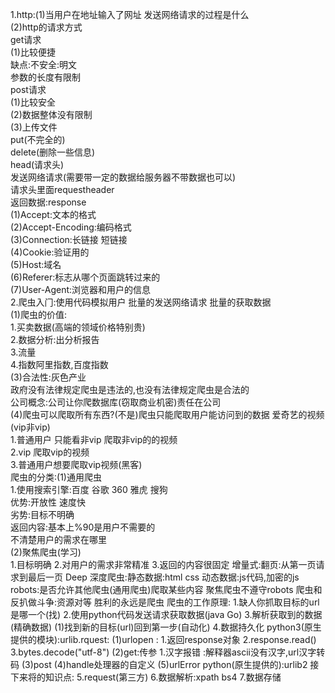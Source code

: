 1.http:(1)当⽤户在地址输⼊了⽹址 发送⽹络请求的过程是什么  
(2)http的请求⽅式  
get请求  
(1)⽐较便捷  
缺点:不安全:明⽂  
参数的⻓度有限制  
post请求  
(1)⽐较安全  
(2)数据整体没有限制  
(3)上传⽂件  
put(不完全的)   
delete(删除⼀些信息)  
head(请求头)  
发送⽹络请求(需要带⼀定的数据给服务器不带数据也可以)  
请求头⾥⾯requestheader  
返回数据:response  
(1)Accept:⽂本的格式  
(2)Accept-Encoding:编码格式  
(3)Connection:⻓链接 短链接  
(4)Cookie:验证⽤的  
(5)Host:域名  
(6)Referer:标志从哪个⻚⾯跳转过来的  
(7)User-Agent:浏览器和⽤户的信息  
2.爬⾍⼊⻔:使⽤代码模拟⽤户 批量的发送⽹络请求 批量的获取数据  
(1)爬⾍的价值:  
1.买卖数据(⾼端的领域价格特别贵)  
2.数据分析:出分析报告  
3.流量  
4.指数阿⾥指数,百度指数  
(3)合法性:灰⾊产业  
政府没有法律规定爬⾍是违法的,也没有法律规定爬⾍是合法的  
公司概念:公司让你爬数据库(窃取商业机密)责任在公司  
(4)爬⾍可以爬取所有东⻄?(不是)爬⾍只能爬取⽤户能访问到的数据
爱奇艺的视频(vip⾮vip)  
1.普通⽤户 只能看⾮vip 爬取⾮vip的的视频  
2.vip 爬取vip的视频  
3.普通⽤户想要爬取vip视频(⿊客)  
爬⾍的分类:(1)通⽤爬⾍  
1.使⽤搜索引擎:百度 ⾕歌 360 雅⻁ 搜狗  
优势:开放性 速度快  
劣势:⽬标不明确  
返回内容:基本上%90是⽤户不需要的  
不清楚⽤户的需求在哪⾥  
(2)聚焦爬⾍(学习)  
1.⽬标明确
2.对⽤户的需求⾮常精准
3.返回的内容很固定
增量式:翻⻚:从第⼀⻚请求到最后⼀⻚
Deep 深度爬⾍:静态数据:html css
动态数据:js代码,加密的js
robots:是否允许其他爬⾍(通⽤爬⾍)爬取某些内容
聚焦爬⾍不遵守robots
爬⾍和反扒做⽃争:资源对等 胜利的永远是爬⾍
爬⾍的⼯作原理:
1.缺⼈你抓取⽬标的url是哪⼀个(找)
2.使⽤python代码发送请求获取数据(java Go)
3.解析获取到的数据(精确数据)
(1)找到新的⽬标(url)回到第⼀步(⾃动化)
4.数据持久化
python3(原⽣提供的模块):urlib.rquest:
(1)urlopen :
1.返回response对象
2.response.read()
3.bytes.decode("utf-8")
(2)get:传参
1.汉字报错 :解释器ascii没有汉字,url汉字转码
(3)post
(4)handle处理器的⾃定义
(5)urlError
python(原⽣提供的):urlib2
接下来将的知识点:
5.request(第三⽅)
6.数据解析:xpath bs4
7.数据存储